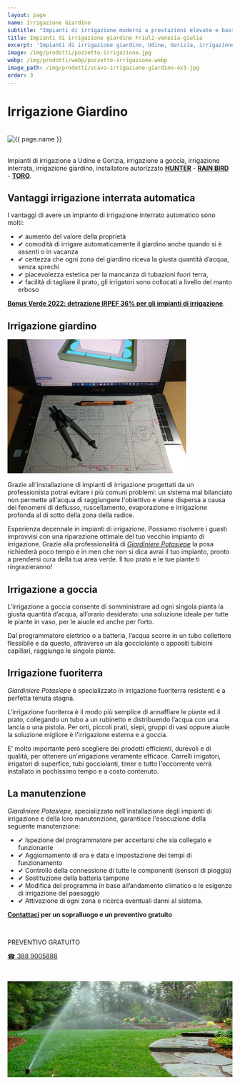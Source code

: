 ```yaml
---
layout: page
name: Irrigazione Giardino
subtitle: "Impianti di irrigazione moderni a prestazioni elevate e basso consumo idrico."
title: Impianti di irrigazione giardino Friuli-venezia-giulia
excerpt: 'Impianti di irrigazione giardino, Udine, Gorizia, irrigazione a goccia, irrigazione interrata, irrigazione giardino, installatore autorizzato Hunter e Rain-Bird'
image: /img/prodotti/pozzetto-irrigazione.jpg
webp: /img/prodotti/webp/pozzetto-irrigazione.webp
image_path: /img/prodotti/scavo-irrigazione-giardino-4x3.jpg
order: 3
---
```

# Irrigazione Giardino

<br/>
<picture>
  <source srcset="{{ page.webp }}" type="image/webp">
  <source srcset="{{ page.image }}" type="image/jpeg">
  <img src="{{ page.image }}" width="800" alt="{{ page.name }}" title="{{ page.name }}"/>
</picture>
<br/><br/>

Impianti di irrigazione a Udine e Gorizia, irrigazione a goccia, irrigazione interrata, irrigazione giardino, installatore autorizzato
<a href="https://www.hunterindustries.com/it" title="impianti di irrigazione HUNTER" rel="noopener nofollow"><strong>HUNTER</strong></a> -
<a href="https://www.rainbird.it/" title="impianti di irrigazione RAIN BIRD" rel="noopener nofollow"><strong>RAIN BIRD</strong></a> -
<a href="https://www.toro.com/it-it/irrigation" title="impianti di irrigazione TORO" rel="noopener nofollow"><strong>TORO</strong></a>.

## Vantaggi irrigazione interrata automatica

I vantaggi di avere un impianto di irrigazione interrato automatico sono molti:

- &#10004; aumento del valore della proprietà
- &#10004; comodità di irrigare automaticamente il giardino anche quando si è assenti o in vacanza
- &#10004; certezza che ogni zona del giardino riceva la giusta quantità d’acqua, senza sprechi
- &#10004; piacevolezza estetica per la mancanza di tubazioni fuori terra,
- &#10004; facilità di tagliare il prato, gli irrigatori sono collocati a livello del manto erboso

[**Bonus Verde 2022: detrazione IRPEF 36% per gli impianti di irrigazione**](/news/bonus-verde "Bonus Verde 2022").

## Irrigazione giardino

![impianto irrigazione giardino](/img/prodotti/progettazione-impianti-irrigazione-udine.jpg  "impianto irrigazione giardino")

Grazie all'installazione di impianti di irrigazione progettati da un professionista potrai evitare i più comuni problemi: un sistema mal bilanciato non permette all'acqua di raggiungere l'obiettivo e viene dispersa a causa dei fenomeni di deflusso, ruscellamento, evaporazione e irrigazione profonda al di sotto della zona della radice.

Esperienza decennale in impianti di irrigazione. Possiamo risolvere i guasti improvvisi con una riparazione ottimale del tuo vecchio impianto di irrigazione. Grazie alla professionalità di [*Giardiniere Potasiepe*](/chi-sono/ "chi-sono") la posa richiederà poco tempo e in men che non si dica avrai il tuo impianto, pronto a prendersi cura della tua area verde. Il tuo prato e le tue piante ti ringrazieranno!

## Irrigazione a goccia

L’irrigazione a goccia consente di somministrare ad ogni singola pianta la giusta quantità d’acqua, all’orario desiderato: una soluzione ideale per tutte le piante in vaso, per le aiuole ed anche per l’orto.

Dal programmatore elettrico o a batteria, l’acqua scorre in un tubo collettore flessibile e da questo, attraverso un ala gocciolante o appositi tubicini capillari, raggiunge le singole piante.  

## Irrigazione fuoriterra

*Giardiniere Potasiepe* è specializzato in irrigazione fuoriterra resistenti e a perfetta tenuta stagna.

L’irrigazione fuoriterra è il modo più semplice di annaffiare le piante ed il prato, collegando un tubo a un rubinetto e distribuendo l’acqua con una lancia o una pistola. Per orti, piccoli prati, siepi, gruppi di vasi oppure aiuole la soluzione migliore è l'irrigazione esterna e a goccia.

E’ molto importante però scegliere dei prodotti efficienti, durevoli e di qualità, per ottenere un’irrigazione veramente efficace. Carrelli irrigatori, irrigatori di superfice, tubi gocciolanti, timer e tutto l'occorrente verrà installato in pochissimo tempo e a costo contenuto.

## La manutenzione

*Giardiniere Potasiepe*, specializzato nell'installazione degli impianti di irrigazione e della loro manutenzione, garantisce l'esecuzione della seguente manutenzione:

- &#10004; Ispezione del programmatore per accertarsi che sia collegato e funzionante
- &#10004; Aggiornamento di ora e data e impostazione dei tempi di funzionamento
- &#10004; Controllo della connessione di tutte le componenti (sensori di pioggia)
- &#10004; Sostituzione della batteria tampone
- &#10004; Modifica del programma in base all’andamento climatico e le esigenze di irrigazione del paesaggio
- &#10004; Attivazione di ogni zona e ricerca eventuali danni al sistema.

**[Contattaci](/contatti/ "contatti") per un sopralluogo e un preventivo gratuito**

<br/>
<div class="text-center">
  <p class="h3">PREVENTIVO GRATUITO</p>
  <a title="Chiama adesso per un preventivo gratuito e senza impegno" href="tel:+393889005888" class="button">&#9742; 388 9005888</a>
</div>
<br/><br/>

![Impianti di irrigazione a Udine e Gorizia](/img/prodotti/irrigazione.png "Impianti di irrigazione a Udine e Gorizia")

